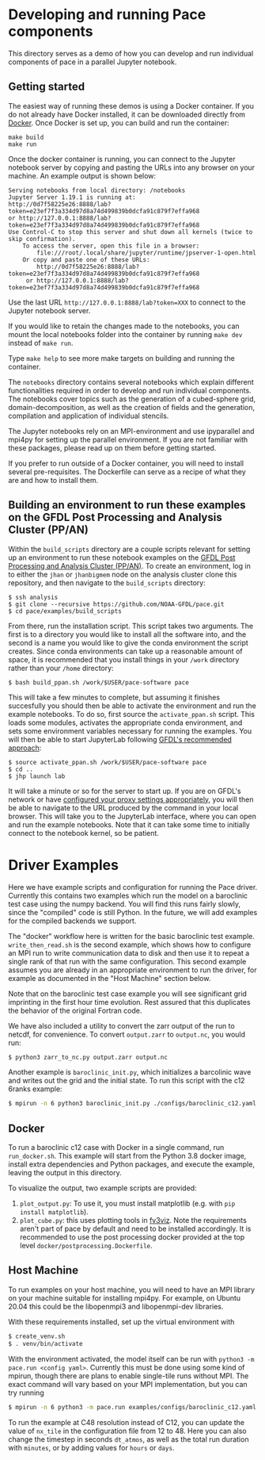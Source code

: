 # Developing and running Pace components

This directory serves as a demo of how you can develop and run individual components of pace in a parallel Jupyter notebook.

## Getting started

The easiest way of running these demos is using a Docker container. If you do not already have Docker installed, it can be downloaded directly from [Docker](https://www.docker.com/). Once Docker is set up, you can build and run the container:

```
make build
make run
```

Once the docker container is running, you can connect to the Jupyter notebook server by copying and pasting the URLs into any browser on your machine. An example output is shown below:

```
Serving notebooks from local directory: /notebooks
Jupyter Server 1.19.1 is running at:
http://0d7f58225e26:8888/lab?token=e23ef7f3a334d97d8a74d499839b0dcfa91c879f7effa968
or http://127.0.0.1:8888/lab?token=e23ef7f3a334d97d8a74d499839b0dcfa91c879f7effa968
Use Control-C to stop this server and shut down all kernels (twice to skip confirmation).
    To access the server, open this file in a browser:
        file:///root/.local/share/jupyter/runtime/jpserver-1-open.html
    Or copy and paste one of these URLs:
        http://0d7f58225e26:8888/lab?token=e23ef7f3a334d97d8a74d499839b0dcfa91c879f7effa968
     or http://127.0.0.1:8888/lab?token=e23ef7f3a334d97d8a74d499839b0dcfa91c879f7effa968
```

Use the last URL `http://127.0.0.1:8888/lab?token=XXX` to connect to the Jupyter notebook server.

If you would like to retain the changes made to the notebooks, you can mount the local notebooks folder into the container by running `make dev` instead of `make run`.

Type `make help` to see more make targets on building and running the container.

The `notebooks` directory contains several notebooks which explain different functionalities required in order to develop and run individual components. The notebooks cover topics such as the generation of a cubed-sphere grid, domain-decomposition, as well as the creation of fields and the generation, compilation and application of individual stencils.

The Jupyter notebooks rely on an MPI-environment and use ipyparallel and mpi4py for setting up the parallel environment. If you are not familiar with these packages, please read up on them before getting started.

If you prefer to run outside of a Docker container, you will need to install several pre-requisites. The Dockerfile can serve as a recipe of what they are and how to install them.

## Building an environment to run these examples on the GFDL Post Processing and Analysis Cluster (PP/AN)

Within the `build_scripts` directory are a couple scripts relevant for setting up an environment to run these notebook examples on the [GFDL Post Processing and Analysis Cluster (PP/AN)](https://www.noaa.gov/organization/information-technology/ppan).  To create an environment, log in to either the `jhan` or `jhanbigmem` node on the analysis cluster clone this repository, and then navigate to the `build_scripts` directory:

```
$ ssh analysis
$ git clone --recursive https://github.com/NOAA-GFDL/pace.git
$ cd pace/examples/build_scripts
```

From there, run the installation script.  This script takes two arguments.  The first is to a directory you would like to install all the software into, and the second is a name you would like to give the conda environment the script creates.  Since conda environments can take up a reasonable amount of space, it is recommended that you install things in your `/work` directory rather than your `/home` directory:

```
$ bash build_ppan.sh /work/$USER/pace-software pace
```

This will take a few minutes to complete, but assuming it finishes succesfully you should then be able to activate the environment and run the example notebooks.  To do so, first source the `activate_ppan.sh` script.  This loads some modules, activates the appropriate conda environment, and sets some environment variables necessary for running the examples.  You will then be able to start JupyterLab following [GFDL's recommended approach](https://wiki.gfdl.noaa.gov/index.php/Python_at_GFDL#Using_Jupyter_Hubs_or_Notebooks_on_GFDL_Workstations_and_PPAN):

```
$ source activate_ppan.sh /work/$USER/pace-software pace
$ cd ..
$ jhp launch lab
```

It will take a minute or so for the server to start up.  If you are on GFDL's network or have [configured your proxy settings appropriately](https://wiki.gfdl.noaa.gov/index.php/Creating_a_GFDL_SSH_Tunnel), you will then be able to navigate to the URL produced by the command in your local browser.  This will take you to the JupyterLab interface, where you can open and run the example notebooks.  Note that it can take some time to initially connect to the notebook kernel, so be patient.

# Driver Examples

Here we have example scripts and configuration for running the Pace driver.
Currently this contains two examples which run the model on a baroclinic test case using the numpy backend.
You will find this runs fairly slowly, since the "compiled" code is still Python.
In the future, we will add examples for the compiled backends we support.

The "docker" workflow here is written for the basic baroclinic test example.
`write_then_read.sh` is the second example, which shows how to configure an MPI run to write communication data to disk and then use it to repeat a single rank of that run with the same configuration.
This second example assumes you are already in an appropriate environment to run the driver, for example as documented in the "Host Machine" section below.

Note that on the baroclinic test case example you will see significant grid imprinting in the first hour time evolution.
Rest assured that this duplicates the behavior of the original Fortran code.

We have also included a utility to convert the zarr output of the run to netcdf, for convenience. To convert `output.zarr` to `output.nc`, you would run:

```bash
$ python3 zarr_to_nc.py output.zarr output.nc
```

Another example is `baroclinic_init.py`, which initializes a barcolinic wave and writes out the grid and the initial state. To run this script with the c12 6ranks example:

```bash
$ mpirun -n 6 python3 baroclinic_init.py ./configs/baroclinic_c12.yaml
```
## Docker

To run a baroclinic c12 case with Docker in a single command, run `run_docker.sh`.
This example will start from the Python 3.8 docker image, install extra dependencies and Python packages, and execute the example, leaving the output in this directory.

To visualize the output, two example scripts are provided:
1. `plot_output.py`: To use it, you must install matplotlib (e.g. with `pip install matplotlib`).
2. `plot_cube.py`: this uses plotting tools in [fv3viz](https://github.com/ai2cm/fv3net/tree/master/external/fv3viz). Note the requirements aren't part of pace by default and need to be installed accordingly. It is recommended to use the post processing docker provided at the top level `docker/postprocessing.Dockerfile`.

## Host Machine

To run examples on your host machine, you will need to have an MPI library on your machine suitable for installing mpi4py.
For example, on Ubuntu 20.04 this could be the libopenmpi3 and libopenmpi-dev libraries.

With these requirements installed, set up the virtual environment with

```bash
$ create_venv.sh
$ . venv/bin/activate
```

With the environment activated, the model itself can be run with `python3 -m pace.run <config yaml>`.
Currently this must be done using some kind of mpirun, though there are plans to enable single-tile runs without MPI.
The exact command will vary based on your MPI implementation, but you can try running

```bash
$ mpirun -n 6 python3 -m pace.run examples/configs/baroclinic_c12.yaml
```

To run the example at C48 resolution instead of C12, you can update the value of `nx_tile` in the configuration file from 12 to 48.
Here you can also change the timestep in seconds `dt_atmos`, as well as the total run duration with `minutes`, or by adding values for `hours` or `days`.
